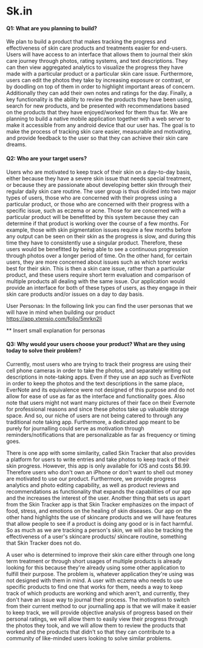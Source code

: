 # Sk.in

#### Q1: What are you planning to build?
We plan to build a product that makes tracking the progress and effectiveness of skin care products and treatments easier for end-users. Users will have access to an interface that allows them to journal their skin care journey through photos, rating systems, and text descriptions. They can then view aggregated analytics to visualize the progress they have made with a particular product or a particular skin care issue. Furthermore, users can edit the photos they take by increasing exposure or contrast, or by doodling on top of them in order to highlight important areas of concern. Additionally they can add their own notes and ratings for the day. Finally, a key functionality is the ability to review the products they have been using, search for new products, and be presented with recommendations based on the products that they have enjoyed/worked for them thus far. We are planning to build a native mobile application together with a web server to make it accessible from any android device that our user has. The goal is to make the process of tracking skin care easier, measurable and motivating, and provide feedback to the user so that they can achieve their skin care dreams.

#### Q2: Who are your target users?

Users who are motivated to keep track of their skin on a day-to-day basis, either because they have a severe skin issue that needs special treatment, or because they are passionate about developing better skin through their regular daily skin care routine. The user group is thus divided into two major types of users, those who are concerned with their progress using a particular product, or those who are concerned with their progress with a specific issue, such as eczema or acne. Those for are concerned with a particular product will be benefitted by this system because they can determine if that product is working over the course of a few months. For example, those with skin pigmentation issues require a few months before any output can be seen on their skin as the progress is slow, and during this time they have to consistently use a singular product. Therefore, these users would be benefitted by being able to see a continuous progression through photos over a longer period of time. On the other hand, for certain users, they are more concerned about issues such as which toner works best for their skin. This is then a skin care issue, rather than a particular product, and these users require short term evaluation and comparison of multiple products all dealing with the same issue. Our application would provide an interface for both of these types of users, as they engage in their skin care products and/or issues on a day to day basis.

User Personas: In the following link you can find the user personas that we will have in mind when building our product
https://app.xtensio.com/folio/5mrkn2li

** Insert small explanation for personas

#### Q3: Why would your users choose your product? What are they using today to solve their problem?

Currently, most users who are trying to track their progress are using their cell phone cameras in order to take the photos, and separately writing out descriptions in note-taking apps. Even if they use an app such as EverNote in order to keep the photos and the text descriptions in the same place, EverNote and its equivalence were not designed of this purpose and do not allow for ease of use as far as the interface and functionality goes. Also note that users might not want many pictures of their face on their Evernote for professional reasons and since these photos take up valuable storage space. And so, our niche of users are not being catered to through any traditional note taking app. Furthermore, a dedicated app meant to be purely for journalling could serve as motivation through reminders/notifications that are personalizable as far as frequency or timing goes.

There is one app with some similarity, called Skin Tracker that also provides a platform for users to write entries and take photos to keep track of their skin progress. However, this app is only available for iOS and costs $6.99. Therefore users who don't own an iPhone or don't want to shell out money are motivated to use our product. Furthermore, we provide progress analytics and photo editing capability, as well as product reviews and recommendations as functionality that expands the capabilities of our app and the increases the interest of the user. Another thing that sets us apart from the Skin Tracker app is that Skin Tracker emphasizes on the impact of food, stress, and emotions on the healing of skin diseases. Our app on the other hand highlights the use of skincare products and we will have features that allow people to see if a product is doing any good or is in fact harmful. So as much as we are tracking a person's skin, we will also be tracking the effectiveness of a user's skincare products/ skincare routine, something that Skin Tracker does not do.

A user who is determined to improve their skin care either through one long term treatment or through short usages of multiple products is already looking for this because they're already using some other application to fulfill their purpose. The problem is, whatever application they're using was not designed with them in mind. A user with eczema who needs to use specific products to find one that works for them, needs a way to keep track of which products are working and which aren't, and currently, they don't have an issue way to journal their process. The motivation to switch from their current method to our journalling app is that we will make it easier to keep track, we will provide objective analysis of progress based on their personal ratings, we will allow them to easily view their progress through the photos they took, and we will allow them to review the products that worked and the products that didn't so that they can contribute to a community of like-minded users looking to solve similar problems.
